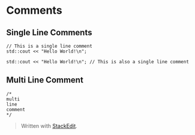 # Comments

## Single Line Comments

```
// This is a single line comment
std::cout << "Hello World!\n";	
```
```
std::cout << "Hello World!\n"; // This is also a single line comment
```

## Multi Line Comment

```
/*
multi
line
comment
*/
```

> Written with [StackEdit](https://stackedit.io/).
<!--stackedit_data:
eyJoaXN0b3J5IjpbMTIyMDA4NjU5MF19
-->